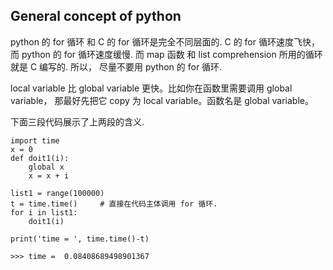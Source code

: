 ## General concept of python
python 的 for 循环 和 C 的 for 循环是完全不同层面的. C 的 for 循环速度飞快，而 python 的 for 循环速度缓慢. 而 map 函数 和 list comprehension 所用的循环就是 C 编写的. 所以， 尽量不要用 python 的 for 循环.

local variable 比 global variable 更快。比如你在函数里需要调用 global variable， 那最好先把它 copy 为 local variable。函数名是 global variable。

下面三段代码展示了上两段的含义.

```
import time
x = 0
def doit1(i):
    global x
    x = x + i

list1 = range(100000)
t = time.time()     # 直接在代码主体调用 for 循环.
for i in list1:
    doit1(i)

print('time = ', time.time()-t)

>>> time =  0.08408689498901367
```
